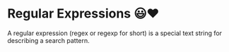 # Regular Expressions :smiley::heart:
A regular expression (regex or regexp for short) is a special text string for describing a search pattern.
